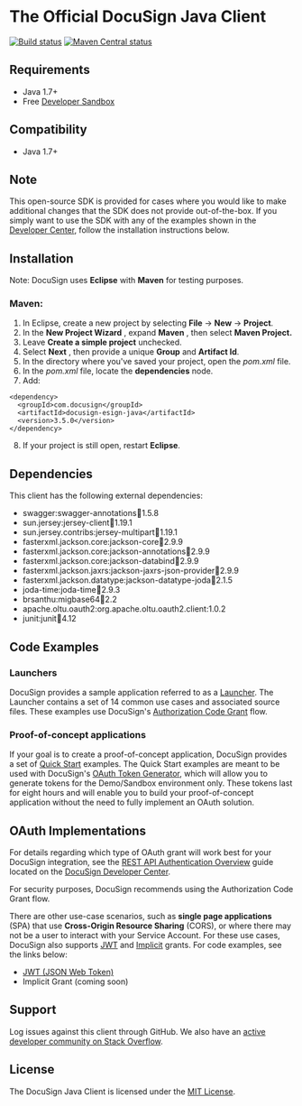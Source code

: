 # The Official DocuSign Java Client

[![Build status][travis-image]][travis-url]
[![Maven Central status][maven-image]][maven-url]

## Requirements

- Java 1.7+
- Free [Developer Sandbox](https://go.docusign.com/sandbox/productshot/?elqCampaignId=16531)

## Compatibility

- Java 1.7+

## Note

This open-source SDK is provided for cases where you would like to make additional changes that the SDK does not provide out-of-the-box. If you simply want to use the SDK with any of the examples shown in the [Developer Center](https://developers.docusign.com/esign-rest-api/code-examples), follow the installation instructions below.

## Installation

Note: DocuSign uses **Eclipse** with **Maven** for testing purposes.

### Maven:

1. In Eclipse, create a new project by selecting **File** -> **New** -> **Project**.
2. In the **New Project Wizard** , expand **Maven** , then select **Maven Project.**
3. Leave **Create a simple project** unchecked.
4. Select **Next** , then provide a unique **Group** and **Artifact Id**.
5. In the directory where you've saved your project, open the _pom.xml_ file.
6. In the _pom.xml_ file, locate the **dependencies** node.
7. Add:

```
<dependency>
  <groupId>com.docusign</groupId>
  <artifactId>docusign-esign-java</artifactId>
  <version>3.5.0</version>
</dependency>
```

8. If your project is still open, restart **Eclipse**.

## Dependencies

This client has the following external dependencies:

- swagger:swagger-annotations:jar:1.5.8
- sun.jersey:jersey-client:jar:1.19.1
- sun.jersey.contribs:jersey-multipart:jar:1.19.1
- fasterxml.jackson.core:jackson-core:jar:2.9.9
- fasterxml.jackson.core:jackson-annotations:jar:2.9.9
- fasterxml.jackson.core:jackson-databind:jar:2.9.9
- fasterxml.jackson.jaxrs:jackson-jaxrs-json-provider:jar:2.9.9
- fasterxml.jackson.datatype:jackson-datatype-joda:jar:2.1.5
- joda-time:joda-time:jar:2.9.3
- brsanthu:migbase64:jar:2.2
- apache.oltu.oauth2:org.apache.oltu.oauth2.client:1.0.2
- junit:junit:jar:4.12

## Code Examples

### Launchers

DocuSign provides a sample application referred to as a [Launcher](https://github.com/docusign/eg-03-java-auth-code-grant). The Launcher contains a set of 14 common use cases and associated source files. These examples use  DocuSign's [Authorization Code Grant](https://developers.docusign.com/esign-rest-api/guides/authentication/oauth2-code-grant) flow.

### Proof-of-concept applications

If your goal is to create a proof-of-concept application, DocuSign provides a set of [Quick Start](https://github.com/docusign/qs-java) examples. The Quick Start examples are meant to be used with DocuSign's [OAuth Token Generator](https://developers.docusign.com/oauth-token-generator), which will allow you to generate tokens for the Demo/Sandbox environment only. These tokens last for eight hours and will enable you to build your proof-of-concept application without the need to fully implement an OAuth solution.

## OAuth Implementations

For details regarding which type of OAuth grant will work best for your DocuSign integration, see the [REST API Authentication Overview](https://developers.docusign.com/esign-rest-api/guides/authentication) guide located on the [DocuSign Developer Center](https://developers.docusign.com/esign-rest-api/guides/authentication).

For security purposes, DocuSign recommends using the Authorization Code Grant flow.

There are other use-case scenarios, such as **single page applications** (SPA) that use **Cross-Origin Resource Sharing** (CORS), or where there may not be a user to interact with your Service Account. For these use cases, DocuSign also supports [JWT](https://developers.docusign.com/esign-rest-api/guides/authentication/oauth2-jsonwebtoken) and [Implicit](https://developers.docusign.com/esign-rest-api/guides/authentication/oauth2-implicit) grants. For code examples, see the links below:

- [JWT (JSON Web Token)](https://github.com/docusign/eg-01-java-jwt)
- Implicit Grant (coming soon)

## Support

Log issues against this client through GitHub. We also have an [active developer community on Stack Overflow](https://stackoverflow.com/questions/tagged/docusignapi).

## License

The DocuSign Java Client is licensed under the [MIT License](https://github.com/docusign/docusign-java-client/blob/master/LICENSE).


[travis-image]: https://img.shields.io/travis/docusign/docusign-java-client.svg?style=flat
[travis-url]: https://travis-ci.org/docusign/docusign-java-client
[maven-image]: https://img.shields.io/maven-central/v/com.docusign/docusign-esign-java.svg?style=flat
[maven-url]: https://search.maven.org/#search%7Cga%7C1%7Cg%3A%22com.docusign%22
